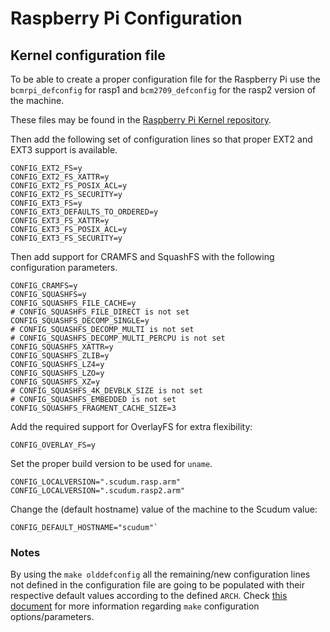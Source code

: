 # Raspberry Pi Configuration

## Kernel configuration file

To be able to create a proper configuration file for the Raspberry Pi use the `bcmrpi_defconfig` for rasp1 and
`bcm2709_defconfig` for the rasp2 version of the machine.

These files may be found in the [Raspberry Pi Kernel repository](https://github.com/raspberrypi/linux/tree/rpi-4.1.y/arch/arm/configs).

Then add the following set of configuration lines so that proper EXT2 and EXT3 support is available.

```
CONFIG_EXT2_FS=y
CONFIG_EXT2_FS_XATTR=y
CONFIG_EXT2_FS_POSIX_ACL=y
CONFIG_EXT2_FS_SECURITY=y
CONFIG_EXT3_FS=y
CONFIG_EXT3_DEFAULTS_TO_ORDERED=y
CONFIG_EXT3_FS_XATTR=y
CONFIG_EXT3_FS_POSIX_ACL=y
CONFIG_EXT3_FS_SECURITY=y
```

Then add support for CRAMFS and SquashFS with the following configuration parameters.

```
CONFIG_CRAMFS=y
CONFIG_SQUASHFS=y
CONFIG_SQUASHFS_FILE_CACHE=y
# CONFIG_SQUASHFS_FILE_DIRECT is not set
CONFIG_SQUASHFS_DECOMP_SINGLE=y
# CONFIG_SQUASHFS_DECOMP_MULTI is not set
# CONFIG_SQUASHFS_DECOMP_MULTI_PERCPU is not set
CONFIG_SQUASHFS_XATTR=y
CONFIG_SQUASHFS_ZLIB=y
CONFIG_SQUASHFS_LZ4=y
CONFIG_SQUASHFS_LZO=y
CONFIG_SQUASHFS_XZ=y
# CONFIG_SQUASHFS_4K_DEVBLK_SIZE is not set
# CONFIG_SQUASHFS_EMBEDDED is not set
CONFIG_SQUASHFS_FRAGMENT_CACHE_SIZE=3
```

Add the required support for OverlayFS for extra flexibility:

```
CONFIG_OVERLAY_FS=y
```

Set the proper build version to be used for `uname`.

```
CONFIG_LOCALVERSION=".scudum.rasp.arm"
CONFIG_LOCALVERSION=".scudum.rasp2.arm"
```

Change the (default hostname) value of the machine to the Scudum value:

```
CONFIG_DEFAULT_HOSTNAME="scudum"`
```

### Notes

By using the `make olddefconfig` all the remaining/new configuration lines not defined in the configuration
file are going to be populated with their respective default values according to the defined `ARCH`.
Check [this document](https://www.kernel.org/doc/makehelp.txt) for more information regarding `make`
configuration options/parameters.
